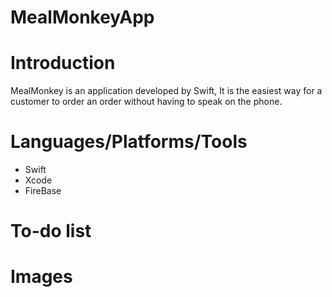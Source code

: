 # MealMonkeyApp

# Introduction

MealMonkey is an application developed by Swift, It is the easiest way for a customer to order an order without having to speak on the phone.

# Languages/Platforms/Tools
* Swift
* Xcode
* FireBase

# To-do list


# Images
